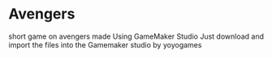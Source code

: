 # Avengers
short game on avengers made Using GameMaker Studio
Just download and import the files into the Gamemaker studio by yoyogames

